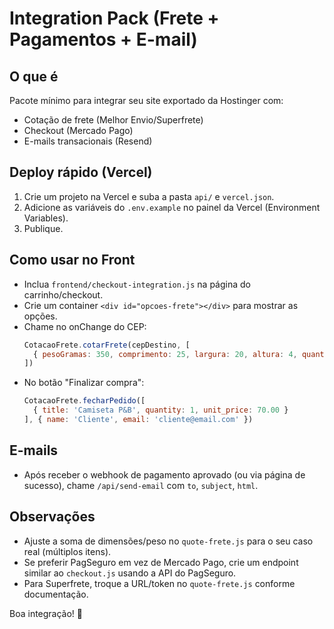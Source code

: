 # Integration Pack (Frete + Pagamentos + E-mail)

## O que é
Pacote mínimo para integrar seu site exportado da Hostinger com:
- Cotação de frete (Melhor Envio/Superfrete)
- Checkout (Mercado Pago)
- E-mails transacionais (Resend)

## Deploy rápido (Vercel)
1. Crie um projeto na Vercel e suba a pasta `api/` e `vercel.json`.
2. Adicione as variáveis do `.env.example` no painel da Vercel (Environment Variables).
3. Publique.

## Como usar no Front
- Inclua `frontend/checkout-integration.js` na página do carrinho/checkout.
- Crie um container `<div id="opcoes-frete"></div>` para mostrar as opções.
- Chame no onChange do CEP: 
  ```js
  CotacaoFrete.cotarFrete(cepDestino, [
    { pesoGramas: 350, comprimento: 25, largura: 20, altura: 4, quantidade: 1 } // Exemplo camiseta
  ])
  ```
- No botão "Finalizar compra":
  ```js
  CotacaoFrete.fecharPedido([
    { title: 'Camiseta P&B', quantity: 1, unit_price: 70.00 }
  ], { name: 'Cliente', email: 'cliente@email.com' })
  ```

## E-mails
- Após receber o webhook de pagamento aprovado (ou via página de sucesso), chame `/api/send-email` com `to`, `subject`, `html`.

## Observações
- Ajuste a soma de dimensões/peso no `quote-frete.js` para o seu caso real (múltiplos itens).
- Se preferir PagSeguro em vez de Mercado Pago, crie um endpoint similar ao `checkout.js` usando a API do PagSeguro.
- Para Superfrete, troque a URL/token no `quote-frete.js` conforme documentação.

Boa integração! 🚀
